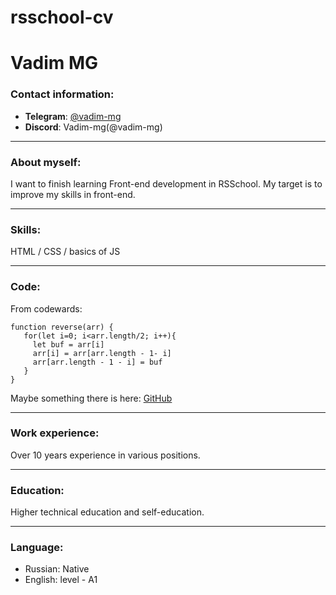 # rsschool-cv

# Vadim MG

### Contact information:

- **Telegram**: [@vadim-mg](https://t.me/vadim_mg)
- **Discord**: Vadim-mg(@vadim-mg)

---

### About myself:

I want to finish learning Front-end development in RSSchool.
My target is to improve my skills in front-end.

---

### Skills:

HTML / CSS / basics of JS

---

### Code:

From codewards:

```
function reverse(arr) {
   for(let i=0; i<arr.length/2; i++){
     let buf = arr[i]
     arr[i] = arr[arr.length - 1- i]
     arr[arr.length - 1 - i] = buf
   }
}
```

Maybe something there is here: [GitHub](https://github.com/vadim-mg)

---

### Work experience:

Over 10 years experience in various positions.

---

### Education:

Higher technical education and self-education.

---

### Language:

- Russian: Native
- English: level - A1
